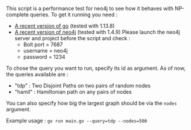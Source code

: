 This script is a performance test for neo4j to see how it behaves with NP-complete queries.
To get it running you need :
- [A recent version of go](https://go.dev/doc/install) (tested with 1.13.8)
- [A recent version of neo4j](https://neo4j.com/docs/operations-manual/current/installation/) (tested with 1.4.9)
Please launch the neo4j server and project before the script and check :
  - Bolt port = 7687
  - username = neo4j
  - password = 1234

To chose the query you want to run, specify its id as argument. As of now, the queries available are :
  - "tdp" : Two Disjoint Paths on two pairs of random nodes
  - "hamil" : Hamiltonian path on any pairs of nodes

You can also specify how big the largest graph should be via the `nodes` argument.

Example usage : `go run main.go --query=tdp --nodes=500` 